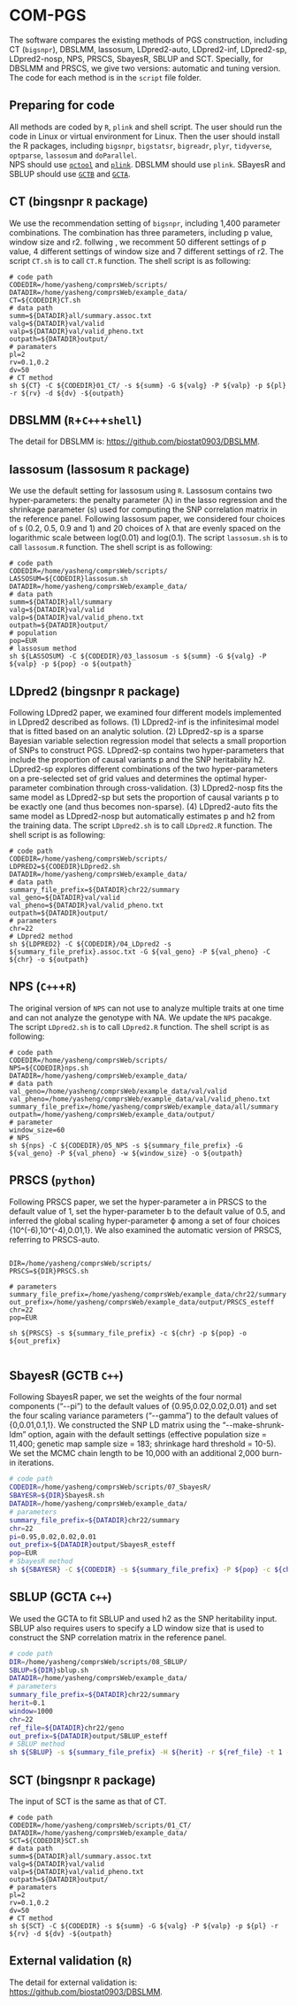 # COM-PGS
The software compares the existing methods of PGS construction, including CT (`bigsnpr`), DBSLMM, lassosum, LDpred2-auto, LDpred2-inf, LDpred2-sp, LDpred2-nosp, NPS, PRSCS, SbayesR, SBLUP and SCT. Specially, for DBSLMM and PRSCS, we give two versions: automatic and tuning version. The code for each method is in the `script` file folder. 

## Preparing for code
All methods are coded by `R`, `plink` and shell script. The user should run the code in Linux or virtual environment for Linux. Then the user should install the R packages, including `bigsnpr`, `bigstatsr`, `bigreadr`, `plyr`, `tidyverse`, `optparse`, `lassosum` and `doParallel`. <br>
NPS should use [`qctool`](https://www.well.ox.ac.uk/~gav/qctool_v2/documentation/download.html) and [`plink`](https://www.cog-genomics.org/plink/). DBSLMM should use `plink`. SBayesR and SBLUP should use [`GCTB`](https://cnsgenomics.com/software/gctb/#Download) and [`GCTA`](https://cnsgenomics.com/software/gcta/#Download). 
## CT (bingsnpr `R` package)
We use the recommendation setting of `bigsnpr`, including 1,400 parameter combinations. The combination has three parameters, including p value, window size and r2. follwing , we recomment 50 different settings of p value, 4 different settings of window size and 7 different settings of r2. 
The script `CT.sh` is to call `CT.R` function. The shell script is as following:
````shell
# code path
CODEDIR=/home/yasheng/comprsWeb/scripts/
DATADIR=/home/yasheng/comprsWeb/example_data/
CT=${CODEDIR}CT.sh
# data path
summ=${DATADIR}all/summary.assoc.txt
valg=${DATADIR}val/valid
valp=${DATADIR}val/valid_pheno.txt
outpath=${DATADIR}output/
# paramaters
pl=2
rv=0.1,0.2
dv=50
# CT method
sh ${CT} -C ${CODEDIR}01_CT/ -s ${summ} -G ${valg} -P ${valp} -p ${pl} -r ${rv} -d ${dv} -${outpath}
````

## DBSLMM (`R`+`C++`+`shell`)
The detail for DBSLMM is: https://github.com/biostat0903/DBSLMM. 

## lassosum (lassosum `R` package)
We use the default setting for lassosum using `R`. Lassosum contains two hyper-parameters: the penalty parameter (λ) in the lasso regression and the shrinkage parameter (s) used for computing the SNP correlation matrix in the reference panel. Following lassosum paper, we considered four choices of s (0.2, 0.5, 0.9 and 1) and 20 choices of λ that are evenly spaced on the logarithmic scale between log(0.01) and log(0.1). The script `lassosum.sh` is to call `lassosum.R` function. The shell script is as following:
````shell
# code path
CODEDIR=/home/yasheng/comprsWeb/scripts/
LASSOSUM=${CODEDIR}lassosum.sh
DATADIR=/home/yasheng/comprsWeb/example_data/
# data path
summ=${DATADIR}all/summary
valg=${DATADIR}val/valid
valp=${DATADIR}val/valid_pheno.txt
outpath=${DATADIR}output/
# population
pop=EUR
# lassosum method
sh ${LASSOSUM} -C ${CODEDIR}/03_lassosum -s ${summ} -G ${valg} -P ${valp} -p ${pop} -o ${outpath}
````

## LDpred2 (bingsnpr `R` package)
Following LDpred2 paper, we examined four different models implemented in LDpred2 described as follows. (1) LDpred2-inf is the infinitesimal model that is fitted based on an analytic solution. (2) LDpred2-sp is a sparse Bayesian variable selection regression model that selects a small proportion of SNPs to construct PGS. LDpred2-sp contains two hyper-parameters that include the proportion of causal variants p and the SNP heritability h2. LDpred2-sp explores different combinations of the two hyper-parameters on a pre-selected set of grid values and determines the optimal hyper-parameter combination through cross-validation. (3) LDpred2-nosp fits the same model as LDpred2-sp but sets the proportion of causal variants p to be exactly one (and thus becomes non-sparse). (4) LDpred2-auto fits the same model as LDpred2-nosp but automatically estimates p and h2 from the training data. The script `LDpred2.sh` is to call `LDpred2.R` function. The shell script is as following:
````shell
# code path
CODEDIR=/home/yasheng/comprsWeb/scripts/
LDPRED2=${CODEDIR}LDpred2.sh
DATADIR=/home/yasheng/comprsWeb/example_data/
# data path
summary_file_prefix=${DATADIR}chr22/summary
val_geno=${DATADIR}val/valid
val_pheno=${DATADIR}val/valid_pheno.txt
outpath=${DATADIR}output/
# parameters
chr=22
# LDpred2 method
sh ${LDPRED2} -C ${CODEDIR}/04_LDpred2 -s ${summary_file_prefix}.assoc.txt -G ${val_geno} -P ${val_pheno} -C ${chr} -o ${outpath}
````

## NPS (`C++`+`R`)
The original version of `NPS` can not use to analyze multiple traits at one time and can not analyze the genotype with NA. We update the `NPS` pacakge. The script `LDpred2.sh` is to call `LDpred2.R` function. The shell script is as following:
````shell
# code path
CODEDIR=/home/yasheng/comprsWeb/scripts/
NPS=${CODEDIR}nps.sh
DATADIR=/home/yasheng/comprsWeb/example_data/
# data path
val_geno=/home/yasheng/comprsWeb/example_data/val/valid
val_pheno=/home/yasheng/comprsWeb/example_data/val/valid_pheno.txt
summary_file_prefix=/home/yasheng/comprsWeb/example_data/all/summary
outpath=/home/yasheng/comprsWeb/example_data/output/
# parameter
window_size=60
# NPS
sh ${nps} -C ${CODEDIR}/05_NPS -s ${summary_file_prefix} -G ${val_geno} -P ${val_pheno} -w ${window_size} -o ${outpath}
````

## PRSCS (`python`)
Following PRSCS paper, we set the hyper-parameter a in PRSCS to the default value of 1, set the hyper-parameter b to the default value of 0.5, and inferred the global scaling hyper-parameter ϕ among a set of four choices {10^(-6),10^(-4),0.01,1}. We also examined the automatic version of PRSCS, referring to PRSCS-auto. 
````shell

DIR=/home/yasheng/comprsWeb/scripts/
PRSCS=${DIR}PRSCS.sh

# parameters
summary_file_prefix=/home/yasheng/comprsWeb/example_data/chr22/summary
out_prefix=/home/yasheng/comprsWeb/example_data/output/PRSCS_esteff
chr=22
pop=EUR

sh ${PRSCS} -s ${summary_file_prefix} -c ${chr} -p ${pop} -o ${out_prefix}


````

## SbayesR (GCTB `C++`)
Following SbayesR paper, we set the weights of the four normal components (“--pi”) to the default values of {0.95,0.02,0.02,0.01} and set the four scaling variance parameters (“--gamma”) to the default values of {0,0.01,0.1,1}. We constructed the SNP LD matrix using the “--make-shrunk-ldm” option, again with the default settings (effective population size = 11,400; genetic map sample size = 183; shrinkage hard threshold = 10-5). We set the MCMC chain length to be 10,000 with an additional 2,000 burn-in iterations. 
````bash
# code path
CODEDIR=/home/yasheng/comprsWeb/scripts/07_SbayesR/
SBAYESR=${DIR}SbayesR.sh
DATADIR=/home/yasheng/comprsWeb/example_data/
# parameters
summary_file_prefix=${DATADIR}chr22/summary
chr=22
pi=0.95,0.02,0.02,0.01
out_prefix=${DATADIR}output/SbayesR_esteff
pop=EUR
# SbayesR method
sh ${SBAYESR} -C ${CODEDIR} -s ${summary_file_prefix} -P ${pop} -c ${chr} -p ${pi} -o ${out_prefix}
````
## SBLUP (GCTA `C++`)
We used the GCTA to fit SBLUP and used h2 as the SNP heritability input. SBLUP also requires users to specify a LD window size that is used to construct the SNP correlation matrix in the reference panel. 
````bash
# code path
DIR=/home/yasheng/comprsWeb/scripts/08_SBLUP/
SBLUP=${DIR}sblup.sh
DATADIR=/home/yasheng/comprsWeb/example_data/
# parameters
summary_file_prefix=${DATADIR}chr22/summary
herit=0.1
window=1000
chr=22
ref_file=${DATADIR}chr22/geno
out_prefix=${DATADIR}output/SBLUP_esteff
# SBLUP method
sh ${SBLUP} -s ${summary_file_prefix} -H ${herit} -r ${ref_file} -t 1 -w ${window} -c ${chr} -o ${out_prefix}
````

## SCT (bingsnpr `R` package)
The input of SCT is the same as that of CT.
````shell
# code path
CODEDIR=/home/yasheng/comprsWeb/scripts/01_CT/
DATADIR=/home/yasheng/comprsWeb/example_data/
SCT=${CODEDIR}SCT.sh
# data path
summ=${DATADIR}all/summary.assoc.txt
valg=${DATADIR}val/valid
valp=${DATADIR}val/valid_pheno.txt
outpath=${DATADIR}output/
# paramaters
pl=2
rv=0.1,0.2
dv=50
# CT method
sh ${SCT} -C ${CODEDIR} -s ${summ} -G ${valg} -P ${valp} -p ${pl} -r ${rv} -d ${dv} -${outpath}
````
## External validation (`R`)
The detail for external validation is: https://github.com/biostat0903/DBSLMM. 

